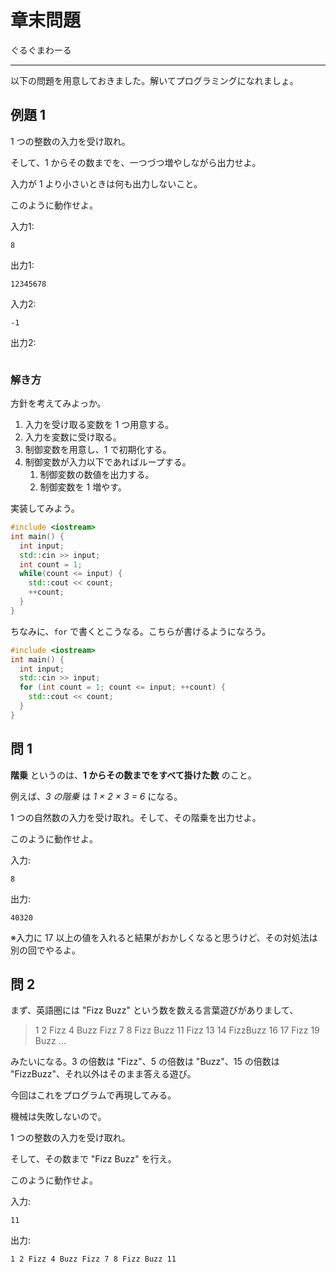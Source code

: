 # 章末問題

ぐるぐまわーる

---

以下の問題を用意しておきました。解いてプログラミングになれましょ。

## 例題 1

1 つの整数の入力を受け取れ。

そして、1 からその数までを、一つづつ増やしながら出力せよ。

入力が 1 より小さいときは何も出力しないこと。


このように動作せよ。

入力1:
```
8
```

出力1:
```
12345678
```

入力2:
```
-1
```

出力2:
```

```

### 解き方

方針を考えてみよっか。

1. 入力を受け取る変数を 1 つ用意する。
2. 入力を変数に受け取る。
3. 制御変数を用意し、1 で初期化する。
4. 制御変数が入力以下であればループする。
   1. 制御変数の数値を出力する。
   2. 制御変数を 1 増やす。

実装してみよう。

```cpp
#include <iostream>
int main() {
  int input;
  std::cin >> input;
  int count = 1;
  while(count <= input) {
    std::cout << count;
    ++count;
  }
}
```

ちなみに、`for` で書くとこうなる。こちらが書けるようになろう。

```cpp
#include <iostream>
int main() {
  int input;
  std::cin >> input;
  for (int count = 1; count <= input; ++count) {
    std::cout << count;
  }
}
```

## 問 1

**階乗** というのは、**1 からその数までをすべて掛けた数** のこと。

例えば、*3 の階乗* は *1 × 2 × 3 = 6* になる。

1 つの自然数の入力を受け取れ。そして、その階乗を出力せよ。

このように動作せよ。


入力:
```
8
```

出力:
```
40320
```

※入力に 17 以上の値を入れると結果がおかしくなると思うけど、その対処法は別の回でやるよ。

## 問 2

まず、英語圏には "Fizz Buzz" という数を数える言葉遊びがありまして、

> 1 2 Fizz 4 Buzz Fizz 7 8 Fizz Buzz 11 Fizz 13 14 FizzBuzz 16 17 Fizz 19 Buzz  ...

みたいになる。3 の倍数は "Fizz"、5 の倍数は "Buzz"、15 の倍数は "FizzBuzz"、それ以外はそのまま答える遊び。

今回はこれをプログラムで再現してみる。

機械は失敗しないので。


1 つの整数の入力を受け取れ。

そして、その数まで "Fizz Buzz" を行え。


このように動作せよ。

入力:
```
11
```

出力:
```
1 2 Fizz 4 Buzz Fizz 7 8 Fizz Buzz 11
```

